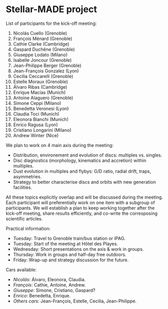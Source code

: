 # Stellar-MADE project

List of participants for the kick-off meeting:
1. Nicolás Cuello (Grenoble)
2. François Ménard (Grenoble)
3. Cathie Clarke (Cambridge)
4. Gaspard Duchêne (Grenoble)
5. Giuseppe Lodato (Milano) 
6. Isabelle Joncour (Grenoble)
7. Jean-Philippe Berger (Grenoble)
8. Jean-François Gonzalez (Lyon)
9. Cecilia Ceccarelli (Grenoble)
10. Estelle Moraux (Grenoble)
11. Álvaro Ribas (Cambridge)
12. Enrique Macías (Munich)
13. Antoine Alaguero (Grenoble)
14. Simone Ceppi (Milano)
15. Benedetta Veronesi (Lyon)
16. Claudia Toci (Munich)
17. Eleonora Bianchi (Munich)
18. Enrico Ragusa (Lyon)
19. Cristiano Longarini (Milano)
20. Andrew Winter (Nice)

We plan to work on 4 main axis during the meeting: 
- Distribution, environement and evolution of discs: multiples vs. singles.
- Disc diagnostics (morphology, kinematics and accretion) within multiples.
- Dust evolution in multiples and flybys: G/D ratio, radial drift, traps, asymmetries.
- Strategy to better characterise discs and orbits with new generation facilities.

All these topics explicitly overlap and will be discussed during the meeting. Each participant
will preferentially work on one item with a subgroup of participants. We will establish a plan
to keep working together after the kick-off meeting, share results efficiently, and co-write
the corresposing scientific articles.

Practical information:
- Tuesday: Travel to Grenoble train/bus station or IPAG.
- Tuesday: Start of the meeting at Hôtel des Playes.
- Wednesday: Short presentations on the axis & work in groups.
- Thursday: Work in groups and half-day free outdoors.
- Friday: Wrap-up and strategy discussion for the future.

Cars available:
- *Nicolás*: Álvaro, Eleonora, Claudia.
- *François*: Cathie, Antoine, Andrew.
- *Giuseppe*: Simone, Cristiano, Gaspard?
- *Enrico*: Benedetta, Enrique.
- *Others cars*: Jean-François, Estelle, Cecilia, Jean-Philippe.